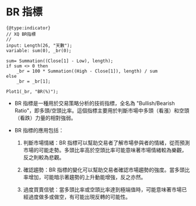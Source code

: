 # BR 指標

```xs
{@type:indicator}
// XQ BR指標
//
input: Length(26, "天數");
variable: sum(0), _br(0);

sum= Summation((Close[1] - Low), length);
if sum <> 0 then
	_br = 100 * Summation((High - Close[1]), length) / sum
else
	_br = _br[1];

Plot1(_br, "BR(%)");
```		

- BR 指標是一種用於交易策略分析的技術指標，全名為 "Bullish/Bearish Ratio"，即多頭/空頭比率。這個指標主要用於判斷市場中多頭（看漲）和空頭（看跌）力量的相對強弱。

- BR 指標的應用包括：
  1. 判斷市場情緒：BR 指標可以幫助交易者了解市場參與者的情緒，從而預測市場的可能走勢。多頭比率高於空頭比率可能意味著市場情緒較為樂觀，反之則較為悲觀。

  2. 確認趨勢：BR 指標的變化可以幫助交易者確認市場趨勢的強度。當多頭比率增加，可能暗示著趨勢的上升動能增強，反之亦然。

  3. 過度買賣信號：當多頭比率或空頭比率達到極端值時，可能意味著市場已經過度做多或做空，有可能出現反轉的可能性。